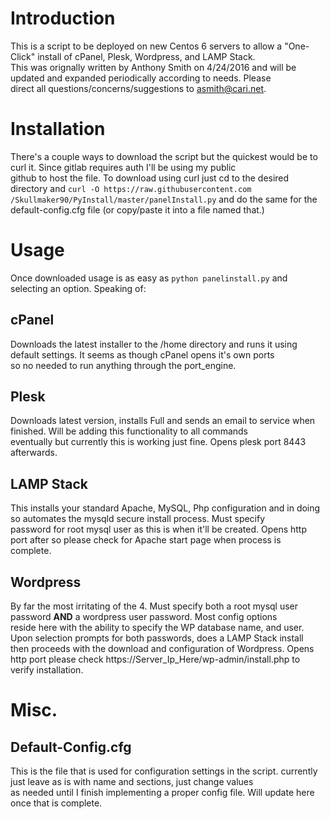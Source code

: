 Introduction
======

This is a script to be deployed on new Centos 6 servers to allow a "One-Click" install of cPanel, Plesk, Wordpress, and LAMP Stack.  
This was orignally written by Anthony Smith on 4/24/2016 and will be updated and expanded periodically according to needs. Please  
direct all questions/concerns/suggestions to asmith@cari.net.

Installation
=======

There's a couple ways to download the script but the quickest would be to curl it. Since gitlab requires auth I'll be using my public  
github to host the file. To download using curl just cd to the desired directory and `curl -O https://raw.githubusercontent.com
/Skullmaker90/PyInstall/master/panelInstall.py` and do the same for the default-config.cfg file (or copy/paste it into a file named that.)

Usage
=======

Once downloaded usage is as easy as `python panelinstall.py` and selecting an option. Speaking of:

cPanel
-----------

Downloads the latest installer to the /home directory and runs it using default settings. It seems as though cPanel opens it's own ports  
so no needed to run anything through the port_engine.

Plesk
-----------

Downloads latest version, installs Full and sends an email to service when finished. Will be adding this functionality to all commands  
eventually but currently this is working just fine. Opens plesk port 8443 afterwards.

LAMP Stack
------------

This installs your standard Apache, MySQL, Php configuration and in doing so automates the mysqld secure install process. Must specify  
password for root mysql user as this is when it'll be created. Opens http port after so please check for Apache start page when process is  
complete.

Wordpress
------------

By far the most irritating of the 4. Must specify both a root mysql user password **AND** a wordpress user password. Most config options  
reside here with the ability to specify the WP database name, and user. Upon selection prompts for both passwords, does a LAMP Stack install  
then proceeds with the download and configuration of Wordpress. Opens http port please check https://Server_Ip_Here/wp-admin/install.php to  
verify installation.

Misc.
=========

Default-Config.cfg
-----------

This is the file that is used for configuration settings in the script. currently just leave as is with name and sections, just change values  
as needed until I finish implementing a proper config file. Will update here once that is complete.
